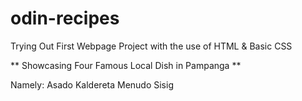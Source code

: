 # odin-recipes

Trying Out First Webpage Project with the use of HTML & Basic CSS

** Showcasing Four Famous Local Dish in Pampanga **

Namely: Asado
	Kaldereta
	Menudo
	Sisig
